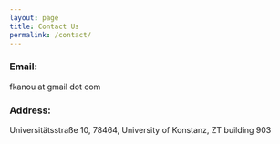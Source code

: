 ```yaml
---
layout: page
title: Contact Us
permalink: /contact/
---
```


### Email:
fkanou at gmail dot com

### Address:
Universitätsstraße 10, 78464, University of Konstanz, ZT building 903